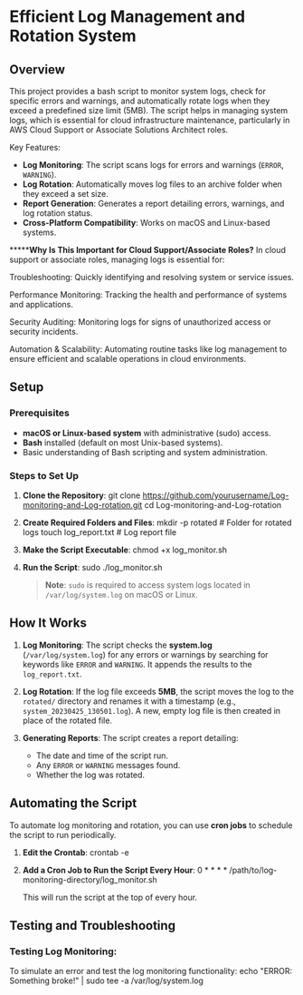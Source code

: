 # Efficient Log Management and Rotation System 

## Overview

This project provides a bash script to monitor system logs, check for specific errors and warnings, and automatically rotate logs when they exceed a predefined size limit (5MB). The script helps in managing system logs, which is essential for cloud infrastructure maintenance, particularly in AWS Cloud Support or Associate Solutions Architect roles.

Key Features:
- **Log Monitoring**: The script scans logs for errors and warnings (`ERROR`, `WARNING`).
- **Log Rotation**: Automatically moves log files to an archive folder when they exceed a set size.
- **Report Generation**: Generates a report detailing errors, warnings, and log rotation status.
- **Cross-Platform Compatibility**: Works on macOS and Linux-based systems.

*******Why Is This Important for Cloud Support/Associate Roles?**
In cloud support or associate roles, managing logs is essential for:

Troubleshooting: Quickly identifying and resolving system or service issues.

Performance Monitoring: Tracking the health and performance of systems and applications.

Security Auditing: Monitoring logs for signs of unauthorized access or security incidents.

Automation & Scalability: Automating routine tasks like log management to ensure efficient and scalable operations in cloud environments.

## Setup

### Prerequisites

- **macOS or Linux-based system** with administrative (sudo) access.
- **Bash** installed (default on most Unix-based systems).
- Basic understanding of Bash scripting and system administration.

### Steps to Set Up

1. **Clone the Repository**:
    git clone https://github.com/yourusername/Log-monitoring-and-Log-rotation.git
    cd Log-monitoring-and-Log-rotation

2. **Create Required Folders and Files**:
    mkdir -p rotated  # Folder for rotated logs
    touch log_report.txt  # Log report file

3. **Make the Script Executable**:
    chmod +x log_monitor.sh

4. **Run the Script**:
    sudo ./log_monitor.sh

    > **Note**: `sudo` is required to access system logs located in `/var/log/system.log` on macOS or Linux.

## How It Works

1. **Log Monitoring**: The script checks the **system.log** (`/var/log/system.log`) for any errors or warnings by searching for keywords like `ERROR` and `WARNING`. It appends the results to the `log_report.txt`.

2. **Log Rotation**: If the log file exceeds **5MB**, the script moves the log to the `rotated/` directory and renames it with a timestamp (e.g., `system_20230425_130501.log`). A new, empty log file is then created in place of the rotated file.

3. **Generating Reports**: The script creates a report detailing:
    - The date and time of the script run.
    - Any `ERROR` or `WARNING` messages found.
    - Whether the log was rotated.

## Automating the Script

To automate log monitoring and rotation, you can use **cron jobs** to schedule the script to run periodically.

1. **Edit the Crontab**:
    crontab -e

2. **Add a Cron Job to Run the Script Every Hour**:
    0 * * * * /path/to/log-monitoring-directory/log_monitor.sh

    This will run the script at the top of every hour.

## Testing and Troubleshooting

### **Testing Log Monitoring**:
To simulate an error and test the log monitoring functionality:
echo "ERROR: Something broke!" | sudo tee -a /var/log/system.log

